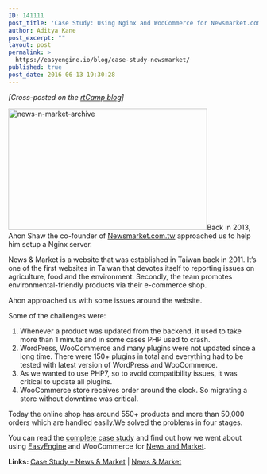 ```yaml
---
ID: 141111
post_title: 'Case Study: Using Nginx and WooCommerce for Newsmarket.com.tw'
author: Aditya Kane
post_excerpt: ""
layout: post
permalink: >
  https://easyengine.io/blog/case-study-newsmarket/
published: true
post_date: 2016-06-13 19:30:28
---
```

<em>[Cross-posted on the <a href="https://rtcamp.com/blog/case-study-newsmarket/">rtCamp blog</a>]</em>

<img class="alignright size-medium wp-image-141113" src="https://easyengine.io/wp-content/uploads/2016/06/news-n-market-archive-400x245.png" alt="news-n-market-archive" width="400" height="245" />Back in 2013, Ahon Shaw the co-founder of <a href="https://newsmarket.com.tw/">Newsmarket.com.tw</a> approached us to help him setup a Nginx server.

News &amp; Market is a website that was established in Taiwan back in 2011. It’s one of the first websites in Taiwan that devotes itself to reporting issues on agriculture, food and the environment. Secondly, the team promotes environmental-friendly products via their e-commerce shop.

Ahon approached us with some issues around the website.

Some of the challenges were:
<ol>
 	<li>Whenever a product was updated from the backend, it used to take more than 1 minute and in some cases PHP used to crash.</li>
 	<li>WordPress, WooCommerce and many plugins were not updated since a long time. There were 150+ plugins in total and everything had to be tested with latest version of WordPress and WooCommerce.</li>
 	<li>As we wanted to use PHP7, so to avoid compatibility issues, it was critical to update all plugins.</li>
 	<li>WooCommerce store receives order around the clock. So migrating a store without downtime was critical.</li>
</ol>
Today the online shop has around 550+ products and more than 50,000 orders which are handled easily.We solved the problems in four stages.

You can read the <a href="https://rtcamp.com/case-study/newsmarket/">complete case study</a> and find out how we went about using <a href="https://easyengine.io/">EasyEngine</a> and WooCommerce for <a href="https://www.newsmarket.com.tw/">News and Market</a>.

<strong>Links: </strong><a href="https://rtcamp.com/case-study/newsmarket/">Case Study – News &amp; Market</a> | <a href="https://www.newsmarket.com.tw/">News &amp; Market</a>